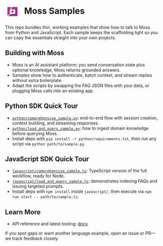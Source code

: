 <!-- markdownlint-disable-next-line MD033 -->
# <img src="static/Moss-logo.jpeg" alt="Moss logo" width="48" style="vertical-align: middle; margin-right: 8px;" /> Moss Samples

This repo bundles thin, working examples that show how to talk to Moss from Python and JavaScript. Each sample keeps the scaffolding light so you can copy the essentials straight into your own projects.

## Building with Moss

- Moss is an AI assistant platform; you send conversation state plus optional knowledge, Moss returns grounded answers.
- Samples show how to authenticate, batch context, and stream replies without extra boilerplate.
- Adapt the scripts by swapping the FAQ JSON files with your data, or plugging Moss calls into an existing app.
  
## Python SDK Quick Tour

- [`python/comprehensive_sample.py`](python/comprehensive_sample.py): end-to-end flow with session creation, context building, and streaming responses.
- [`python/load_and_query_sample.py`](python/load_and_query_sample.py): how to ingest domain knowledge before querying Moss.
- Install deps with `pip install -r python/requirements.txt`, then run any script via `python path/to/sample.py`.

## JavaScript SDK Quick Tour

- [`javascript/comprehensive_sample.ts`](javascript/comprehensive_sample.ts): TypeScript version of the full workflow, ready for Node.
- [`javascript/load_and_query_sample.ts`](javascript/load_and_query_sample.ts): demonstrates indexing FAQs and issuing targeted prompts.
- Install deps with `npm install` inside `javascript/`, then execute via `npm run start -- path/to/sample.ts`.

## Learn More

- API reference and latest tooling: [docs](https://moss-docs-seven.vercel.app/)
  
If you spot gaps or want another language example, open an issue or PR—we track feedback closely.
